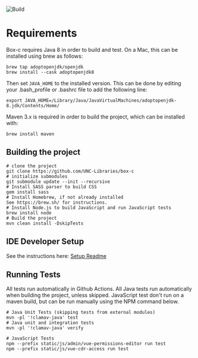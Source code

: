 ![Build](https://github.com/UNC-Libraries/box-c/workflows/DcrBuild/badge.svg)

Requirements
============
Box-c requires Java 8 in order to build and test. On a Mac, this can be installed using brew as follows:
```
brew tap adoptopenjdk/openjdk
brew install --cask adoptopenjdk8
```
Then set `JAVA_HOME` to the installed version. This can be done by editing your .bash_profile or .bashrc file to add the following line:
```
export JAVA_HOME=/Library/Java/JavaVirtualMachines/adoptopenjdk-8.jdk/Contents/Home/
```

Maven 3.x is required in order to build the project, which can be installed with:
```
brew install maven
```


Building the project
---------------------

```
# clone the project
git clone https://github.com/UNC-Libraries/box-c
# initialize submodules
git submodule update --init --recursive
# Install SASS parser to build CSS
gem install sass
# Install Homebrew, if not already installed
See https://brew.sh/ for instructions.
# Install Node.js to build JavaScript and run JavaScript tests
brew install node
# Build the project
mvn clean install -DskipTests
```

IDE Developer Setup
----------------------------
See the instructions here:
[Setup Readme](etc/ide_setup/)


Running Tests
-------------

All tests run automatically in Github Actions.
All Java tests run automatically when building the project, unless skipped.
JavaScript test don't run on a maven build, but can be run manually using the NPM command below.

```
# Java Unit Tests (skipping tests from external modules)
mvn -pl '!clamav-java' test 
# Java unit and integration tests
mvn -pl '!clamav-java' verify 

# JavaScript Tests
npm --prefix static/js/admin/vue-permissions-editor run test
npm --prefix static/js/vue-cdr-access run test
```
